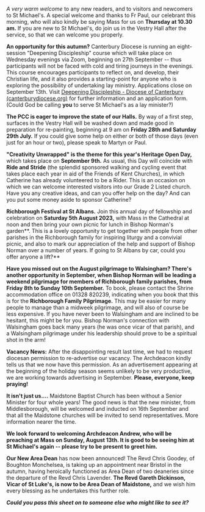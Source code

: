 
*A very warm welcome* to any new readers, and to visitors and newcomers
to St Michael\'s. A special welcome and thanks to Fr Paul, our celebrant
this morning, who will also kindly be saying Mass for us on **Thursday
at 10.30 am.** If you are new to St Michael\'s, do join us in the Vestry
Hall after the service, so that we can welcome you properly.

**An opportunity for this autumn?** Canterbury Diocese is running an
eight-session "Deepening Discipleship" course which will take place on
Wednesday evenings via Zoom, beginning on 27th September -- thus
participants will not be faced with cold and tiring journeys in the
evenings. This course encourages participants to reflect on, and
develop, their Christian life, and it also provides a starting-point for
anyone who is exploring the possibility of undertaking lay ministry.
Applications close on September 13th. Visit [Deepening Discipleship -
Diocese of Canterbury
(canterburydiocese.org)](https://www.canterburydiocese.org/our-life/spirituality-discipleship/explore-discipleship/deepening-discipleship/deepening-discipleship#_blank)
for further information and an application form. (Could God be calling
**you** to serve St Michael\'s as a lay minister?)

**The PCC is eager to improve the state of our Halls.** By way of a
first step, surfaces in the Vestry Hall will be washed down and made
good in preparation for re-painting, beginning at 9 am on **Friday
28th and Saturday 29th July.** If you could give some help on either
or both of those days (even just for an hour or two), please speak to
Martyn or Paul.

**"Creativity Unwrapped" is the theme for this year\'s Heritage Open
Day,** which takes place on **September 9th.** As usual, this Day will
coincide with **Ride and Stride** (the splendid sponsored walking and
cycling event that takes place each year in aid of the Friends of Kent
Churches), in which Catherine has already volunteered to be a Rider.
This is an occasion on which we can welcome interested visitors into our
Grade 2 Listed church. Have you any creative ideas, and can you offer
help on the day? And can you put some money aside to sponsor Catherine?

**Richborough Festival at St Albans.** Join this annual day of
fellowship and celebration on **Saturday 5th August 2023,** with Mass in
the Cathedral at noon and then bring your own picnic for lunch in Bishop
Norman\'s garden**. This is a lovely opportunity to get together with
people from other parishes in the Richborough family for inspiring
liturgy and a convivial picnic, and also to mark our appreciation of the
help and support of Bishop Norman over a number of years. If going to St
Albans by car, could you offer anyone a lift?**

**Have you missed out on the August pilgrimage to Walsingham? There\'s
another opportunity in September, when Bishop Norman will be leading a
weekend pilgrimage for members of Richborough family parishes, from
Friday 8th to Sunday 10th September.** To book, please contact the
Shrine accommodation office on 01328 820239, indicating when you book
that this is for the **Richborough Family Pilgrimage.** This may be
easier for many people to manage than a midweek pilgrimage, and will
also of course be less expensive. If you have never been to Walsingham
and are inclined to be hesitant, this might be for you. Bishop Norman\'s
connection with Walsingham goes back many years (he was once vicar of
that parish), and a Walsingham pilgrimage under his leadership should
prove to be a spiritual shot in the arm!

**Vacancy News:** After the disappointing result last time, we had to
request diocesan permission to re-advertise our vacancy. The Archdeacon
kindly tells us that we now have this permission. As an advertisement
appearing at the beginning of the holiday season seems unlikely to be
very productive, we are working towards advertising in September.
**Please, everyone, keep praying!**

**It isn\'t just us....** Maidstone Baptist Church has been without a
Senior Minister for four whole years! The good news is that the new
minister, from Middlesborough, will be welcomed and inducted on 16th
September and that all the Maidstone churches will be invited to send
representatives. More information nearer the time.

**We look forward to welcoming Archdeacon Andrew, who will be preaching
at Mass on Sunday, August 13th. It is good to be seeing him at St
Michael\'s again -- please try to be present to greet him.**

**Our New Area Dean** has now been announced! The Revd Chris Goodey, of
Boughton Monchelsea, is taking up an appointment near Bristol in the
autumn, having heroically functioned as Area Dean of two deaneries since
the departure of the Revd Chris Lavender. **The Revd Gareth Dickinson,
Vicar of St Luke\'s, is now to be Area Dean of Maidstone,** and we wish
him every blessing as he undertakes this further role.

***Could you pass this sheet on to someone else who might like to see
it?***
